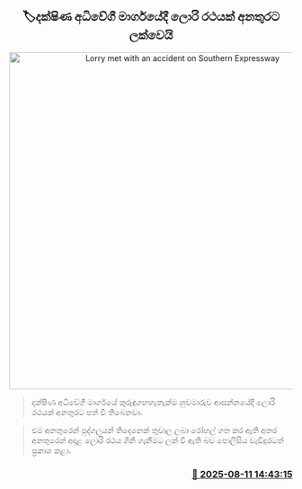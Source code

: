 <p align='center'><b><h2 align='center' title='Lorry met with an accident on Southern Expressway'>🏷දක්ෂිණ අධිවේගී මාර්ගයේදී ලොරි රථයක් අනතුරට ලක්වෙයි</h2></b></p>
<p align='center'><img src='https://helakuru.sgp1.cdn.digitaloceanspaces.com/esana/images/lib/fire-ambalangoda-jk.jpg' width='600' alt='Lorry met with an accident on Southern Expressway'></p>

> දක්ෂිණ අධිවේගී මාර්ගයේ කුරුඳුගහහැතැක්ම හුවමාරුව ආසන්නයේදී ලොරි රථයක් අනතුරට පත් වී තිබෙනවා.

> එම අනතුරෙන් පුද්ගලයන් තිදෙනෙක් තුවාල ලබා රෝහල් ගත කර ඇති අත​ර අනතුරෙන් අදාළ ලොරි රථය ගිනි ගැනීමට ලක් වී ඇති බව පොලිසිය වැඩිදුරටත් ප්‍රකාශ කළා.



<h3 align='right'><a href='https://www.helakuru.lk/esana/p/112603/'>📅 2025-08-11 14:43:15</a></h3>

